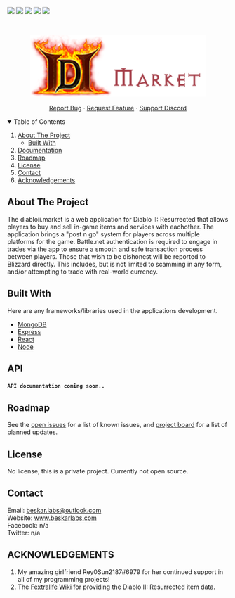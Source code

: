 <!--
*** Thanks for checking out the Best-README-Template. If you have a suggestion
*** that would make this better, please fork the repo and create a pull request
*** or simply open an issue with the tag "enhancement".
*** Thanks again! Now go create something AMAZING! :D
-->



<!-- PROJECT SHIELDS -->
<!--
*** I'm using markdown "reference style" links for readability.
*** Reference links are enclosed in brackets [ ] instead of parentheses ( ).
*** See the bottom of this document for the declaration of the reference variables
*** for contributors-url, forks-url, etc. This is an optional, concise syntax you may use.
*** https://www.markdownguide.org/basic-syntax/#reference-style-links
-->
[![][readme-shield]][readme-url]
![][version-shield]
![][contributors-shield]
![][issues-shield]
![][keywords-shield]



<!-- PROJECT LOGO -->
<br />
<p align="center">
  <a href="#">
    <img src="https://github.com/ALCHElVlY/d2r-market/blob/main/src/frontend/public/assets/logos/D2R-Market-Logo-03.png"
         alt="Logo" width="400" height="140">
  </a>

  <!-- <h3 align="center">HLN-A</h3> -->

  <p align="center">
    <a href="https://github.com/ALCHElVlY/diablo-market-public/issues">Report Bug</a>
    ·
    <a href="https://github.com/ALCHElVlY/diablo-market-public/issues">Request Feature</a>
    ·
    <a href="https://discord.gg/WqunCan">Support Discord</a>
  </p>
</p>



<!-- TABLE OF CONTENTS -->
<details open="open">
  <summary>Table of Contents</summary>
  <ol>
    <li>
      <a href="#about-the-project">About The Project</a>
      <ul>
        <li><a href="#built-with">Built With</a></li>
      </ul>
    </li>
    <li><a href="#docs">Documentation</a></li>
    <li><a href="#roadmap">Roadmap</a></li>
    <li><a href="#license">License</a></li>
    <li><a href="#contact">Contact</a></li>
    <li><a href="#acknowledgements">Acknowledgements</a></li>
  </ol>
</details>



<!-- ABOUT THE PROJECT -->
## About The Project

<!-- [![Product Name Screen Shot][product-screenshot]](https://example.com) -->

<p>
   The diabloii.market is a web application for Diablo II: Resurrected that allows players to buy and sell in-game items and services with eachother. The application brings a "post n go" system for players across multiple platforms for the game. Battle.net authentication is required to engage in trades via the app to ensure a smooth and safe transaction process between players. Those that wish to be dishonest will be reported to Blizzard directly. This includes, but is not limited to scamming in any form, and/or attempting to trade with real-world currency.
</p>



## Built With

Here are any frameworks/libraries used in the applications development.
* [MongoDB](https://www.mongodb.com/cloud)
* [Express](http://expressjs.com/)
* [React](https://reactjs.org/)
* [Node](https://nodejs.org/en/)



<!-- API Documentation -->
## API

<code>__API documentation coming soon..__</code>



<!-- ROADMAP -->
## Roadmap

See the [open issues](https://github.com/ALCHElVlY/diablo-market-public/issues) for a list of known issues, and [project board](https://github.com/users/ALCHElVlY/projects/3) for a list of planned updates.



<!-- LICENSE -->
## License

No license, this is a private project. Currently not open source.



<!-- CONTACT -->
## Contact

Email: beskar.labs@outlook.com<br>
Website: www.beskarlabs.com<br>
Facebook: n/a<br>
Twitter: n/a


<!-- ACKNOWLEDGEMENTS -->
## ACKNOWLEDGEMENTS

1. My amazing girlfriend Rey0Sun2187#6979 for her continued support in all of my programming projects!
2. The [Fextralife Wiki](https://diablo2.wiki.fextralife.com) for providing the Diablo II: Resurrected item data.


<!-- MARKDOWN LINKS & IMAGES -->
<!-- https://www.markdownguide.org/basic-syntax/#reference-style-links -->
[readme-shield]: https://img.shields.io/badge/readme%20style-standard-blue.svg?style=for-the-badge
[readme-url]: https://github.com/ALCHElVlY/d2r-market#readme
[version-shield]: https://img.shields.io/github/package-json/version/ALCHElVlY/diablo-market-public?color=blue&style=for-the-badge
[issues-shield]: https://img.shields.io/github/issues/ALCHElVlY/diablo-market-public?color=blue&style=for-the-badge
[contributors-shield]: https://img.shields.io/github/contributors/ALCHElVlY/diablo-market-public?color=blue&style=for-the-badge
[keywords-shield]: https://img.shields.io/github/package-json/keywords/ALCHElVlY/diablo-market-public?color=blue&style=for-the-badge
